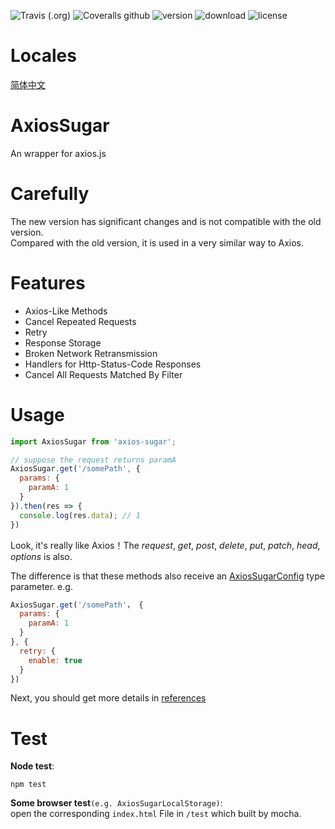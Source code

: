 ![Travis (.org)](https://img.shields.io/travis/maoyonglong/axios-sugar)
![Coveralls github](https://img.shields.io/coveralls/github/maoyonglong/axios-sugar)
![version](https://img.shields.io/npm/v/axios-sugar)
![download](https://img.shields.io/npm/dm/axios-sugar)
![license](https://img.shields.io/badge/license-MIT-brightgreen)

# Locales
[简体中文](./locales/README-zh.md)

# AxiosSugar
An wrapper for axios.js

# Carefully
The new version has significant changes and is not compatible with the old version.    
Compared with the old version, it is used in a very similar way to Axios.

# Features
* Axios-Like Methods 
* Cancel Repeated Requests
* Retry
* Response Storage
* Broken Network Retransmission
* Handlers for Http-Status-Code Responses
* Cancel All Requests Matched By Filter

# Usage
```js
import AxiosSugar from 'axios-sugar';

// suppose the request returns paramA
AxiosSugar.get('/somePath', {
  params: {
    paramA: 1
  }
}).then(res => {
  console.log(res.data); // 1
})
```
Look, it's really like Axios！The *request*, *get*, *post*, *delete*, *put*, *patch*, *head*, *options* is also.  
  
The difference is that these methods also receive an [AxiosSugarConfig](https://maoyonglong.github.io/axios-sugar-docs/guide/configuration) type parameter.
e.g.  
```js
AxiosSugar.get('/somePath'， {
  params: {
    paramA: 1
  }
}, {
  retry: {
    enable: true
  }
})
```
Next, you should get more details in [references](https://maoyonglong.github.io/axios-sugar-docs/guide)

# Test
**Node test**:
```
npm test
```
**Some browser test**`(e.g. AxiosSugarLocalStorage)`:  
open the corresponding `index.html` File in `/test` which built by mocha.
